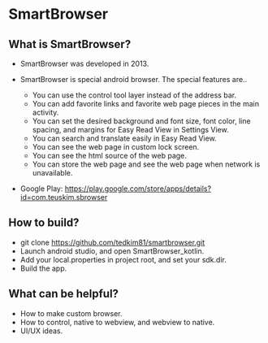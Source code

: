 # SmartBrowser

## What is SmartBrowser?
* SmartBrowser was developed in 2013.
* SmartBrowser is special android browser.
The special features are..
  * You can use the control tool layer instead of the address bar.
  * You can add favorite links and favorite web page pieces in the main activity.
  * You can set the desired background and font size, font color, line spacing, and margins for Easy Read View in Settings View.
  * You can search and translate easily in Easy Read View.
  * You can see the web page in custom lock screen.
  * You can see the html source of the web page.
  * You can store the web page and see the web page when network is unavailable.

* Google Play: https://play.google.com/store/apps/details?id=com.teuskim.sbrowser

## How to build?
* git clone https://github.com/tedkim81/smartbrowser.git
* Launch android studio, and open SmartBrowser_kotlin.
* Add your local.properties in project root, and set your sdk.dir.
* Build the app.

## What can be helpful?
* How to make custom browser.
* How to control, native to webview, and webview to native.
* UI/UX ideas.